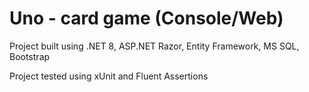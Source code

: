 # Uno - card game (Console/Web)

Project built using .NET 8, ASP.NET Razor, Entity Framework, MS SQL, Bootstrap

Project tested using xUnit and Fluent Assertions
